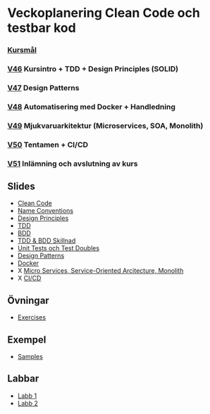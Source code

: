 # Veckoplanering Clean Code och testbar kod

### [Kursmål](./assets/CleanCode-NET23/course-goals.md)

### [V46](./assets/CleanCode-NET23/agenda/V46.md) Kursintro + TDD + Design Principles (SOLID) 

### [V47](./assets/CleanCode-NET23/agenda/V47.md) Design Patterns

### [V48](./assets/CleanCode-NET23/agenda/V48.md) Automatisering med Docker + Handledning

### [V49](./assets/CleanCode-NET23/agenda/V49.md) Mjukvaruarkitektur (Microservices, SOA, Monolith)

### [V50](./assets/CleanCode-NET23/agenda/V50.md) Tentamen + CI/CD

### [V51](./assets/CleanCode-NET23/agenda/V51.md) Inlämning och avslutning av kurs

## Slides

* [Clean Code](./assets/CleanCode-NET23/lectures/pdf/0-clean-code.pdf)
* [Name Conventions](./assets/CleanCode-NET23/lectures/pdf/1-name-conventions.pdf)
* [Design Principles](./assets/CleanCode-NET23/lectures/pdf/2-design-principles.pdf)
* [TDD](./assets/CleanCode-NET23/lectures/pdf/3-tdd.pdf)
* [BDD](./assets/SCleanCode-NET23/lectures/pdf/3-bdd.pdf)
* [TDD & BDD Skillnad](./assets/CleanCode-NET23/lectures/pdf/3-diff-tdd-bdd.pdf)
* [Unit Tests och Test Doubles](./assets/CleanCode-NET23/lectures/previous%20material/Unit%20Tests%20och%20Test%20Doubles.pdf)
* [Design Patterns](./assets/CleanCode-NET23/lectures/pdf/4-design-patterns-repository-unit_of_work.pdf)
* [Docker](./assets/CleanCode-NET23/lectures/pdf/5-docker.pdf)
* X [Micro Services, Service-Oriented Arcitecture, Monolith](./assets/CleanCode-NET23/lectures/pdf/5-micro-services-soa.pdf)
* X [CI/CD](./assets/CleanCode-NET23/lectures/pdf/6-ci-cd.pdf)

## Övningar

* [Exercises](./assets/CleanCode-NET23/exercises/)

## Exempel

* [Samples](./assets/Samples/)

## Labbar

* [Labb 1](./assets/CleanCode-NET23/labs/labb-1.md)
* [Labb 2](./assets/CleanCode-NET23/labs/labb-2.md)
